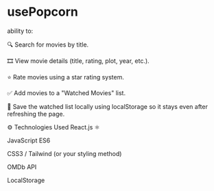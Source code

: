 # usePopcorn

 ability to:

🔍 Search for movies by title.

🎞️ View movie details (title, rating, plot, year, etc.).

⭐ Rate movies using a star rating system.

✅ Add movies to a "Watched Movies" list.

💾 Save the watched list locally using localStorage so it stays even after refreshing the page.

⚙️ Technologies Used
React.js ⚛️

JavaScript ES6

CSS3 / Tailwind (or your styling method)

OMDb API

LocalStorage

